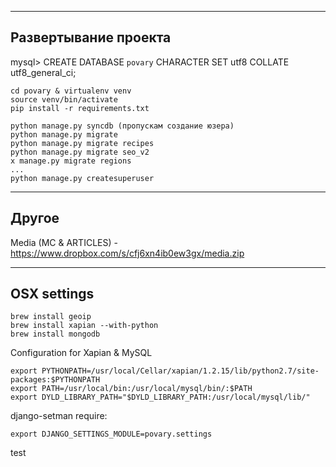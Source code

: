 -----------------------
Развертывание проекта
-----------------------

mysql> CREATE DATABASE `povary` CHARACTER SET utf8 COLLATE utf8_general_ci;

```
cd povary & virtualenv venv
source venv/bin/activate
pip install -r requirements.txt

python manage.py syncdb (пропускам создание юзера)
python manage.py migrate
python manage.py migrate recipes
python manage.py migrate seo_v2
x manage.py migrate regions
...
python manage.py createsuperuser
```


------------------
Другое
------------------
Media (MC & ARTICLES) - https://www.dropbox.com/s/cfj6xn4ib0ew3gx/media.zip


-----------------
OSX settings
-----------------
```
brew install geoip
brew install xapian --with-python
brew install mongodb
```

Configuration for Xapian & MySQL
```
export PYTHONPATH=/usr/local/Cellar/xapian/1.2.15/lib/python2.7/site-packages:$PYTHONPATH
export PATH=/usr/local/bin:/usr/local/mysql/bin/:$PATH
export DYLD_LIBRARY_PATH="$DYLD_LIBRARY_PATH:/usr/local/mysql/lib/"
```

django-setman require:
```
export DJANGO_SETTINGS_MODULE=povary.settings
```

test